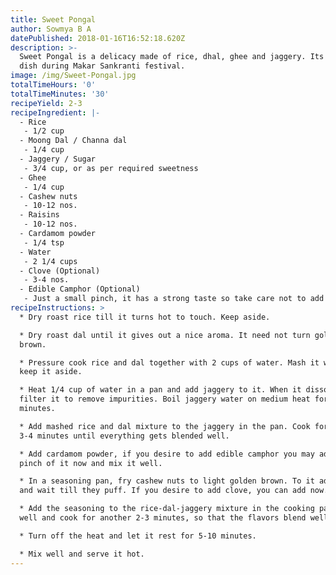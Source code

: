 ```yaml
---
title: Sweet Pongal
author: Sowmya B A
datePublished: 2018-01-16T16:52:18.620Z
description: >-
  Sweet Pongal is a delicacy made of rice, dhal, ghee and jaggery. Its a must do
  dish during Makar Sankranti festival.
image: /img/Sweet-Pongal.jpg
totalTimeHours: '0'
totalTimeMinutes: '30'
recipeYield: 2-3
recipeIngredient: |-
  - Rice
   - 1/2 cup
  - Moong Dal / Channa dal
   - 1/4 cup
  - Jaggery / Sugar
   - 3/4 cup, or as per required sweetness
  - Ghee
   - 1/4 cup
  - Cashew nuts
   - 10-12 nos.
  - Raisins
   - 10-12 nos.
  - Cardamom powder
   - 1/4 tsp
  - Water
   - 2 1/4 cups
  - Clove (Optional)
   - 3-4 nos.
  - Edible Camphor (Optional)
   - Just a small pinch, it has a strong taste so take care not to add more.
recipeInstructions: >
  * Dry roast rice till it turns hot to touch. Keep aside.

  * Dry roast dal until it gives out a nice aroma. It need not turn golden
  brown.

  * Pressure cook rice and dal together with 2 cups of water. Mash it well and
  keep it aside.

  * Heat 1/4 cup of water in a pan and add jaggery to it. When it dissolves,
  filter it to remove impurities. Boil jaggery water on medium heat for about 4
  minutes.

  * Add mashed rice and dal mixture to the jaggery in the pan. Cook for another
  3-4 minutes until everything gets blended well.

  * Add cardamom powder, if you desire to add edible camphor you may add a small
  pinch of it now and mix it well.

  * In a seasoning pan, fry cashew nuts to light golden brown. To it add raisins
  and wait till they puff. If you desire to add clove, you can add now. 

  * Add the seasoning to the rice-dal-jaggery mixture in the cooking pan. Mix
  well and cook for another 2-3 minutes, so that the flavors blend well. 

  * Turn off the heat and let it rest for 5-10 minutes. 

  * Mix well and serve it hot.
---
```



